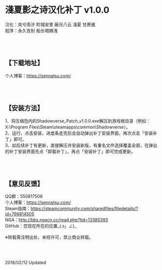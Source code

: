 ﻿淺夏影之诗汉化补丁 v1.0.0
=====
汉化：岚兮雨汐 町城安里 蔽月八云 淺夏 甘蔗酱<br>
程序：永久告别 船长唱搁浅<br><br><br><br>



【下载地址】
-----
个人博客：https://sennatsu.com/<br><br><br><br>



【安装方法】
-----
1、将压缩包内的Shadowverse_Patch_v1.0.0.exe解压到游戏根目录（例如：X:\Program Files\Steam\steamapps\common\Shadowverse）。<br>
2、运行，点击安装，进度条走完后会自动弹出补丁安装界面，再次点击「安装补丁」即可。<br>
3、如后续补丁有更新，直接解压并安装新版，有重名文件选择覆盖全部，在弹出的补丁安装界面先点「卸载补丁」，再点「安装补丁」即可完成更新。<br><br><br><br>



【意见反馈】
-----
QQ群：550817506<br>
个人博客：https://sennatsu.com/<br>
Steam指南：https://steamcommunity.com/sharedfiles/filedetails/?id=796814505<br>
NGA：http://bbs.ngacn.cc/read.php?tid=13385393<br>
GitHub：您现在所在的位置_(:з」∠)_<br><br>
※转载需注明出处，未经许可，禁止商业转载。<br><br><br><br>



2018/02/12 Updated<br>
